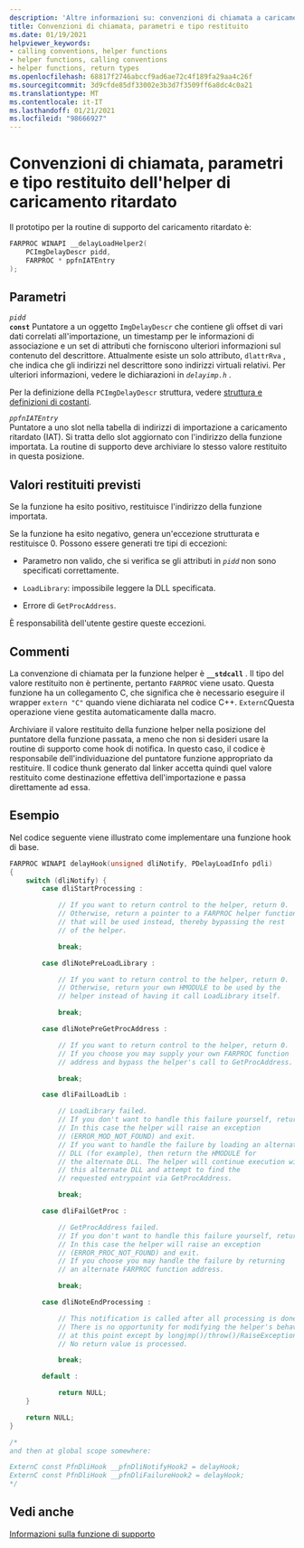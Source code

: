 ```yaml
---
description: 'Altre informazioni su: convenzioni di chiamata a caricamento ritardato, parametri e tipo restituito'
title: Convenzioni di chiamata, parametri e tipo restituito
ms.date: 01/19/2021
helpviewer_keywords:
- calling conventions, helper functions
- helper functions, calling conventions
- helper functions, return types
ms.openlocfilehash: 68817f2746abccf9ad6ae72c4f189fa29aa4c26f
ms.sourcegitcommit: 3d9cfde85df33002e3b3d7f3509ff6a8dc4c0a21
ms.translationtype: MT
ms.contentlocale: it-IT
ms.lasthandoff: 01/21/2021
ms.locfileid: "98666927"
---
```

# <a name="delay-load-helper-calling-conventions-parameters-and-return-type"></a>Convenzioni di chiamata, parametri e tipo restituito dell'helper di caricamento ritardato

Il prototipo per la routine di supporto del caricamento ritardato è:

```C
FARPROC WINAPI __delayLoadHelper2(
    PCImgDelayDescr pidd,
    FARPROC * ppfnIATEntry
);
```

## <a name="parameters"></a>Parametri

*`pidd`*<br/>
**`const`** Puntatore a un oggetto `ImgDelayDescr` che contiene gli offset di vari dati correlati all'importazione, un timestamp per le informazioni di associazione e un set di attributi che forniscono ulteriori informazioni sul contenuto del descrittore. Attualmente esiste un solo attributo, `dlattrRva` , che indica che gli indirizzi nel descrittore sono indirizzi virtuali relativi. Per ulteriori informazioni, vedere le dichiarazioni in *`delayimp.h`* .

Per la definizione della `PCImgDelayDescr` struttura, vedere [struttura e definizioni di costanti](structure-and-constant-definitions.md).

*`ppfnIATEntry`*<br/>
Puntatore a uno slot nella tabella di indirizzi di importazione a caricamento ritardato (IAT). Si tratta dello slot aggiornato con l'indirizzo della funzione importata. La routine di supporto deve archiviare lo stesso valore restituito in questa posizione.

## <a name="expected-return-values"></a>Valori restituiti previsti

Se la funzione ha esito positivo, restituisce l'indirizzo della funzione importata.

Se la funzione ha esito negativo, genera un'eccezione strutturata e restituisce 0. Possono essere generati tre tipi di eccezioni:

- Parametro non valido, che si verifica se gli attributi in *`pidd`* non sono specificati correttamente.

- `LoadLibrary`: impossibile leggere la DLL specificata.

- Errore di `GetProcAddress`.

È responsabilità dell'utente gestire queste eccezioni.

## <a name="remarks"></a>Commenti

La convenzione di chiamata per la funzione helper è **`__stdcall`** . Il tipo del valore restituito non è pertinente, pertanto `FARPROC` viene usato. Questa funzione ha un collegamento C, che significa che è necessario eseguire il wrapper `extern "C"` quando viene dichiarata nel codice C++. `ExternC`Questa operazione viene gestita automaticamente dalla macro.

Archiviare il valore restituito della funzione helper nella posizione del puntatore della funzione passata, a meno che non si desideri usare la routine di supporto come hook di notifica. In questo caso, il codice è responsabile dell'individuazione del puntatore funzione appropriato da restituire. Il codice thunk generato dal linker accetta quindi quel valore restituito come destinazione effettiva dell'importazione e passa direttamente ad essa.

## <a name="sample"></a>Esempio

Nel codice seguente viene illustrato come implementare una funzione hook di base.

```C
FARPROC WINAPI delayHook(unsigned dliNotify, PDelayLoadInfo pdli)
{
    switch (dliNotify) {
        case dliStartProcessing :

            // If you want to return control to the helper, return 0.
            // Otherwise, return a pointer to a FARPROC helper function
            // that will be used instead, thereby bypassing the rest
            // of the helper.

            break;

        case dliNotePreLoadLibrary :

            // If you want to return control to the helper, return 0.
            // Otherwise, return your own HMODULE to be used by the
            // helper instead of having it call LoadLibrary itself.

            break;

        case dliNotePreGetProcAddress :

            // If you want to return control to the helper, return 0.
            // If you choose you may supply your own FARPROC function
            // address and bypass the helper's call to GetProcAddress.

            break;

        case dliFailLoadLib :

            // LoadLibrary failed.
            // If you don't want to handle this failure yourself, return 0.
            // In this case the helper will raise an exception
            // (ERROR_MOD_NOT_FOUND) and exit.
            // If you want to handle the failure by loading an alternate
            // DLL (for example), then return the HMODULE for
            // the alternate DLL. The helper will continue execution with
            // this alternate DLL and attempt to find the
            // requested entrypoint via GetProcAddress.

            break;

        case dliFailGetProc :

            // GetProcAddress failed.
            // If you don't want to handle this failure yourself, return 0.
            // In this case the helper will raise an exception
            // (ERROR_PROC_NOT_FOUND) and exit.
            // If you choose you may handle the failure by returning
            // an alternate FARPROC function address.

            break;

        case dliNoteEndProcessing :

            // This notification is called after all processing is done.
            // There is no opportunity for modifying the helper's behavior
            // at this point except by longjmp()/throw()/RaiseException.
            // No return value is processed.

            break;

        default :

            return NULL;
    }

    return NULL;
}

/*
and then at global scope somewhere:

ExternC const PfnDliHook __pfnDliNotifyHook2 = delayHook;
ExternC const PfnDliHook __pfnDliFailureHook2 = delayHook;
*/
```

## <a name="see-also"></a>Vedi anche

[Informazioni sulla funzione di supporto](understanding-the-helper-function.md)
